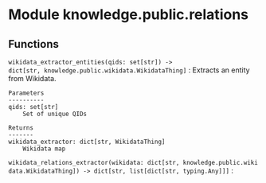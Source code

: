 Module knowledge.public.relations
=================================

Functions
---------

    
`wikidata_extractor_entities(qids: set[str]) ‑> dict[str, knowledge.public.wikidata.WikidataThing]`
:   Extracts an entity from Wikidata.
    
    Parameters
    ----------
    qids: set[str]
        Set of unique QIDs
    
    Returns
    -------
    wikidata_extractor: dict[str, WikidataThing]
        Wikidata map

    
`wikidata_relations_extractor(wikidata: dict[str, knowledge.public.wikidata.WikidataThing]) ‑> dict[str, list[dict[str, typing.Any]]]`
: